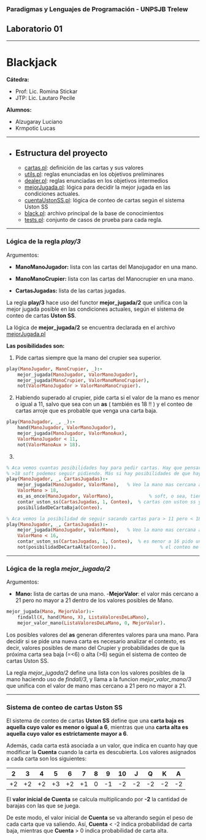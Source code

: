 ### Paradigmas y Lenguajes de Programación - UNPSJB Trelew

## Laboratorio 01

---

# Blackjack

**Cátedra:**
+ Prof: Lic. Romina Stickar
+ JTP:  Lic. Lautaro Pecile

**Alumnos:**
+ Alzugaray Luciano
+ Krmpotic Lucas

---

+ ## Estructura del proyecto
    + [cartas.pl](cartas.pl): definición de las cartas y sus valores
    + [utils.pl](utils.pl):  reglas enunciadas en los objetivos preliminares
    + [dealer.pl](dealer.pl):  reglas enunciadas en los objetivos intermedios
    + [mejorJugada.pl](mejorJugada.pl): lógica para decidir la mejor jugada en las condiciones actuales.
    + [cuentaUstonSS.pl](cuentaUstonSS.pl): lógica de conteo de cartas según el sistema Uston SS
    + [black.pl](black.pl): archivo principal de la base de conocimientos
    + [tests.pl](tests.pl): conjunto de casos de prueba para cada regla.

---


### Lógica de la regla *play/3*

Argumentos:

- **ManoManoJugador:** lista con las cartas del Manojugador en una mano.

- **ManoManoCrupier:** lista con las cartas del Manocrupier en una mano.
    
- **CartasJugadas:** lista de las cartas jugadas.

La regla **play/3** hace uso del functor **mejor_jugada/2** que unifica con la mejor jugada posible en las condiciones actuales, según el sistema de conteo de cartas **Uston SS**.

La lógica de **mejor_jugada/2** se encuentra declarada en el archivo [mejorJugada.pl](mejorJugada.pl) 

**Las posibilidades son:**

1) Pide cartas siempre que la mano del crupier sea superior.

```prolog
play(ManoJugador, ManoCrupier, _):-
    mejor_jugada(ManoJugador, ValorManoJugador), 
    mejor_jugada(ManoCrupier, ValorManoManoCrupier),
    not(ValorManoJugador > ValorManoManoCrupier).
```

2) Habiendo superado al crupier, pide carta si el valor de la mano es menor o igual a 11, salvo que sea con un **as** ( también es 18 !! ) y el conteo de cartas arroje que es probable que venga una carta baja.

```prolog
play(ManoJugador, _, _):- 
    hand(ManoJugador, ValorManoJugador),
    mejor_jugada(ManoJugador, ValorManoAux),
    ValorManoJugador < 11, 
    not(ValorManoAux > 18). 
```

3) 

```prolog
% Aca vemos cuantas posibilidades hay para pedir cartas. Hay que pensar que si tenes un
% >18 soft podemos seguir pidiendo. Más si hay posibilidades de que hayan cartas bajas.
play(ManoJugador, _, CartasJugadas):-
	mejor_jugada(ManoJugador, ValorMano),	% Veo la mano mas cercana a 21. Veo si ese valor es
	ValorMano > 18,
	es_as_once(ManoJugador, ValorMano), 			% soft, o sea, tiene un A con valor 11. Cuento las
	contar_uston_ss(CartasJugadas, 1, Conteo),	% cartas con uston ss y me fijo si hay la posibilidad que me toque 
	posibilidadDeCartaBaja(Conteo).
```

```prolog
% Aca vemos la posibilidad de seguir sacando cartas para > 11 pero < 18. 
play(ManoJugador, _, CartasJugadas):-
	mejor_jugada(ManoJugador, ValorMano),	% Veo la mano mas cercana a 21. Veo si ese valor es
	ValorMano < 16,
	contar_uston_ss(CartasJugadas, 1, Conteo),	% es menor a 16 pido una carta siempre y cuando el valor de 
	not(posibilidadDeCartaAlta(Conteo)).				% el conteo me indique que no hay posibilidades de sacar una carta alta.
```

---
### Lógica de la regla *mejor_jugada/2*

Argumentos: 

- **Mano:** lista de cartas de una mano.
-**MejorValor**: el valor más cercano a 21 pero no mayor a 21 dentro de los valores posibles de Mano.

```prolog
mejor_jugada(Mano, MejorValor):-
	findall(X, hand(Mano, X), ListaValoresDeLaMano),
	mejor_valor_mano(ListaValoresDeLaMano, 0, MejorValor).
```

Los posibles valores del **as** generan diferentes valores para una mano. Para decidir si se pide una nueva carta es necesario analizar el contexto, es decir, valores posibles de mano del Crupier y probabilidades de que la próxima carta sea baja (=<6) o alta (>6) según el sistema de conteo de cartas Uston SS.

La regla *mejor_jugada/2* define una lista con los valores posibles de la mano haciendo uso de *findall/3*, y llama a la funcion *mejor_valor_mano/3* que unifica con el valor de mano mas cercano a 21 pero no mayor a 21.

---
### Sistema de conteo de cartas **Uston SS**

El sistema de conteo de cartas **Uston SS** define que una **carta baja es aquella cuyo valor es menor o igual a 6**, mientras que una **carta alta es aquella cuyo valor es estríctamente mayor a 6**. 

Además, cada carta está asociada a un valor, que indica en cuanto hay que modificar la **Cuenta** cuando la carta es descubierta. Los valores asignados a cada carta son los siguientes: 

| 2 | 3 | 4 | 5 | 6 | 7 | 8 | 9 | 10 | J | Q | K | A |
|---|:-:|:-:|:-:|:-:|:-:|:-:|:-:|:--:|:-:|:-:|:-:|:-:|
|+2 |+2 | +2| +3| +2| +1| 0 | -1| -2 | -2| -2| -2| -2| 

El **valor inicial de Cuenta** se calcula multiplicando por **-2** la cantidad de barajas con las que se juega.

De este modo, el valor inicial de **Cuenta** se va alterando según el peso de cada carta que va saliendo. Así, **Cuenta** < -2 indica probabilidad de carta baja, mientras que **Cuenta** > 0 indica probabilidad de carta alta.

 